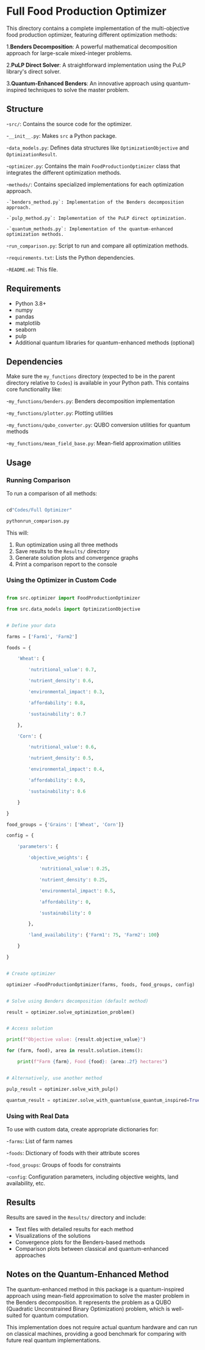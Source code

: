 
# Full Food Production Optimizer

This directory contains a complete implementation of the multi-objective food production optimizer, featuring different optimization methods:

1.**Benders Decomposition**: A powerful mathematical decomposition approach for large-scale mixed-integer problems.

2.**PuLP Direct Solver**: A straightforward implementation using the PuLP library's direct solver.

3.**Quantum-Enhanced Benders**: An innovative approach using quantum-inspired techniques to solve the master problem.

## Structure

-`src/`: Contains the source code for the optimizer.

  -`__init__.py`: Makes `src` a Python package.

  -`data_models.py`: Defines data structures like `OptimizationObjective` and `OptimizationResult`.

  -`optimizer.py`: Contains the main `FoodProductionOptimizer` class that integrates the different optimization methods.

  -`methods/`: Contains specialized implementations for each optimization approach.

    -`benders_method.py`: Implementation of the Benders decomposition approach.

    -`pulp_method.py`: Implementation of the PuLP direct optimization.

    -`quantum_methods.py`: Implementation of the quantum-enhanced optimization methods.

-`run_comparison.py`: Script to run and compare all optimization methods.

-`requirements.txt`: Lists the Python dependencies.

-`README.md`: This file.

## Requirements

- Python 3.8+
- numpy
- pandas
- matplotlib
- seaborn
- pulp
- Additional quantum libraries for quantum-enhanced methods (optional)

## Dependencies

Make sure the `my_functions` directory (expected to be in the parent directory relative to `Codes`) is available in your Python path. This contains core functionality like:

-`my_functions/benders.py`: Benders decomposition implementation

-`my_functions/plotter.py`: Plotting utilities

-`my_functions/qubo_converter.py`: QUBO conversion utilities for quantum methods

-`my_functions/mean_field_base.py`: Mean-field approximation utilities

## Usage

### Running Comparison

To run a comparison of all methods:

```bash

cd"Codes/Full Optimizer"

pythonrun_comparison.py

```

This will:

1. Run optimization using all three methods
2. Save results to the `Results/` directory
3. Generate solution plots and convergence graphs
4. Print a comparison report to the console

### Using the Optimizer in Custom Code

```python

from src.optimizer import FoodProductionOptimizer

from src.data_models import OptimizationObjective


# Define your data

farms = ['Farm1', 'Farm2']

foods = {

    'Wheat': {

        'nutritional_value': 0.7,

        'nutrient_density': 0.6,

        'environmental_impact': 0.3,

        'affordability': 0.8,

        'sustainability': 0.7

    },

    'Corn': {

        'nutritional_value': 0.6,

        'nutrient_density': 0.5,

        'environmental_impact': 0.4,

        'affordability': 0.9,

        'sustainability': 0.6

    }

}

food_groups = {'Grains': ['Wheat', 'Corn']}

config = {

    'parameters': {

        'objective_weights': {

            'nutritional_value': 0.25,

            'nutrient_density': 0.25,

            'environmental_impact': 0.5,

            'affordability': 0,

            'sustainability': 0

        },

        'land_availability': {'Farm1': 75, 'Farm2': 100}

    }

}


# Create optimizer

optimizer =FoodProductionOptimizer(farms, foods, food_groups, config)


# Solve using Benders decomposition (default method)

result = optimizer.solve_optimization_problem()


# Access solution

print(f"Objective value: {result.objective_value}")

for (farm, food), area in result.solution.items():

    print(f"Farm {farm}, Food {food}: {area:.2f} hectares")


# Alternatively, use another method

pulp_result = optimizer.solve_with_pulp()

quantum_result = optimizer.solve_with_quantum(use_quantum_inspired=True)

```

### Using with Real Data

To use with custom data, create appropriate dictionaries for:

-`farms`: List of farm names

-`foods`: Dictionary of foods with their attribute scores

-`food_groups`: Groups of foods for constraints

-`config`: Configuration parameters, including objective weights, land availability, etc.

## Results

Results are saved in the `Results/` directory and include:

- Text files with detailed results for each method
- Visualizations of the solutions
- Convergence plots for the Benders-based methods
- Comparison plots between classical and quantum-enhanced approaches

## Notes on the Quantum-Enhanced Method

The quantum-enhanced method in this package is a quantum-inspired approach using mean-field approximation to solve the master problem in the Benders decomposition. It represents the problem as a QUBO (Quadratic Unconstrained Binary Optimization) problem, which is well-suited for quantum computation.

This implementation does not require actual quantum hardware and can run on classical machines, providing a good benchmark for comparing with future real quantum implementations.
